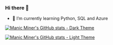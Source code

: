 ### Hi there 👋

- 🌱 I’m currently learning Python, SQL and Azure

<!--
**manic-miner/manic-miner** is a ✨ _special_ ✨ repository because its `README.md` (this file) appears on your GitHub profile.

Here are some ideas to get you started:

- 🔭 I’m currently working on ...
- 🌱 I’m currently learning ...
- 👯 I’m looking to collaborate on ...
- 🤔 I’m looking for help with ...
- 💬 Ask me about ...
- 📫 How to reach me: ...
- 😄 Pronouns: ...
- ⚡ Fun fact: ...
-->

[![Manic Miner's GitHub stats - Dark Theme](https://github-readme-stats.vercel.app/api?username=manic-miner&show_icons=true&theme=dracula#gh-dark-mode-only)](https://github.com/manic-miner/github-readme-stats#gh-dark-mode-only)

[![Manic Miner's GitHub stats - Light Theme](https://github-readme-stats.vercel.app/api?username=manic-miner&show_icons=true&theme=transparent#gh-light-mode-only)](https://github.com/manic-miner/github-readme-stats#gh-light-mode-only)
